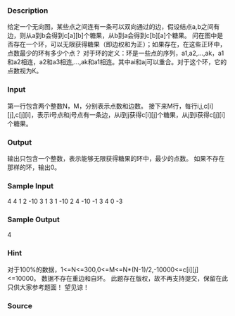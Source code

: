 
### Description
给定一个无向图，某些点之间连有一条可以双向通过的边，假设结点a,b之间有边，则从a到b会得到c[a][b]个糖果，从b到a会得到c[b][a]个糖果。
问在图中是否存在一个环，可以无限获得糖果（即边权和为正）；如果存在，在这些正环中，点数最少的环有多少个点？
对于环的定义：环是一些点的序列，a1,a2,...,ak，a1和a2相连，a2和a3相连,...,ak和a1相连。其中ai和aj可以重合。对于这个环，它的点数视为K。

### Input
第一行包含两个整数N，M，分别表示点数和边数。
接下来M行，每行i,j,c[i][j],c[j][i]，表示i号点和j号点有一条边，从i到j获得c[i][j]个糖果，从j到i获得c[j][i]个糖果。

### Output
输出只包含一个整数，表示能够无限获得糖果的环中，最少的点数。
如果不存在那样的环，输出0。

### Sample Input
4 4
1 2 -10 3
1 3 1 -10
2 4 -10 -1
3 4 0 -3
### Sample Output
4
### Hint
对于100%的数据，1<=N<=300,0<=M<=N*(N-1)/2,-10000<=c[i][j]<=10000。 数据不存在重边和自环。
此题存在版权，故不再支持提交，保留在此只供大家参考题面！ 望见谅！


### Source
